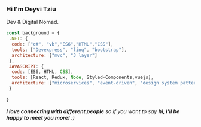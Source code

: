 ### Hi I'm Deyvi Tziu

Dev & Digital Nomad.

```javascript
const background = {
 .NET: {
  code: ["c#", "vb","ES6","HTML","CSS"],
  tools: ["Devexpress", "linq", "bootstrap"],
  architecture: ["mvc", "3 layer"]
 },
 JAVASCRIPT: {
  code: [ES6, HTML, CSS],
  tools: [React, Redux, Node, Styled-Components,vuejs],
  architecture: ["microservices", "event-driven", "design system pattern"]
 }
  
}
```

<em><b>I love connecting with different people</b> so if you want to say <b>hi, I'll be happy to meet you more!</b> :)</em>

